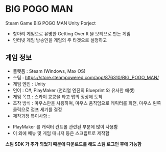 # BIG POGO MAN
Steam Game BIG POGO MAN Unity Porject

+ 항아리 게임으로 유명한 Getting Over It 을 모티브로 만든 게임
+ 인터넷 게임 방송인을 게임의 주 타겟으로 설정하고 

## 게임 정보
+ 플랫폼 : Steam (Windows, Max OS)
+ 스팀 : https://store.steampowered.com/app/876310/BIG_POGO_MAN/
+ 게임 엔진 : Unity
+ 언어 : C#, PlayMaker (언리얼 엔진의 Blueprint 와 유사한 에셋)
+ 게임 목표 : 스카이 콩콩을 타고 맵의 정상에 도착
+ 조작 방식 : 마우스만을 사용하며, 마우스 움직임으로 캐릭터를 회전,
             마우스 왼쪽 클릭으로 점프 세기를 결정
+ 제작과정 특이사항 : 
 - PlayMaker 를 캐릭터 컨트롤 관련된 부분에 많이 사용함
 - 이 외에 메뉴 및 게임 매니저 등은 스크립트로 제작함

__스팀 SDK 가 추가 되었기 때문에 
      다운로드를 해도 스팀 로그인 후에 가능함__
